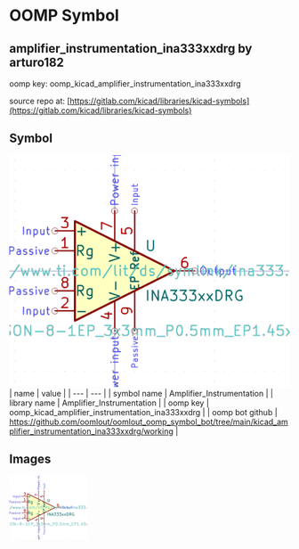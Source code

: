 # OOMP Symbol  
## amplifier_instrumentation_ina333xxdrg  by arturo182  
  
oomp key: oomp_kicad_amplifier_instrumentation_ina333xxdrg  
  
source repo at: [https://gitlab.com/kicad/libraries/kicad-symbols](https://gitlab.com/kicad/libraries/kicad-symbols)  
## Symbol  
  
[![working.png](working_600.png)](working.png)  
| name | value | 
| --- | --- | 
| symbol name | Amplifier_Instrumentation | 
| library name | Amplifier_Instrumentation | 
| oomp key | oomp_kicad_amplifier_instrumentation_ina333xxdrg | 
| oomp bot github | https://github.com/oomlout/oomlout_oomp_symbol_bot/tree/main/kicad_amplifier_instrumentation_ina333xxdrg/working | 
## Images  
  
[![working.png](working_140.png)](working.png)  

